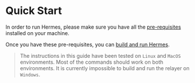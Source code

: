 # Quick Start

In order to run Hermes, please make sure you have all the 
[pre-requisites](./pre-requisites.md) installed on your machine.

Once you have these pre-requisites, you can
[build and run Hermes](./installation.md).

> The instructions in this guide have been tested on `Linux` and `MacOS` 
> environments. Most of the commands should work on both environments. It is
> currently impossible to build and run the relayer on `Windows`.
